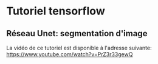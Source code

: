 # Tutoriel tensorflow
## Réseau Unet: segmentation d'image

La vidéo de ce tutoriel est disponible à l'adresse suivante: https://www.youtube.com/watch?v=PrZ3r33gewQ


